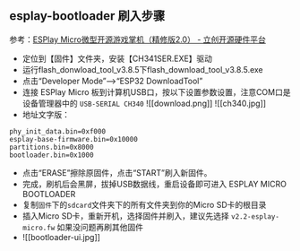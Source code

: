
## esplay-bootloader 刷入步骤

参考：[ESPlay Micro微型开源游戏掌机（精修版2.0） - 立创开源硬件平台](https://oshwhub.com/LiiGuang/esplay-micro-V2#P6)

- 定位到【固件】文件夹，安装【CH341SER.EXE】驱动
- 运行flash_donwload_tool_v3.8.5下flash_download_tool_v3.8.5.exe
- 点击“Developer Mode”-->“ESP32 DownloadTool”
- 连接 ESPlay Micro 板到计算机USB口，按以下设置参数设置，注意COM口是设备管理器中的 `USB-SERIAL CH340`  ![[download.png]]  ![[ch340.jpg]]
- 地址文字版：
```
phy_init_data.bin=0xf000
esplay-base-firmware.bin=0x10000
partitions.bin=0x8000
bootloader.bin=0x1000
```
- 点击“ERASE”擦除原固件，点击“START”刷入新固件。
- 完成，刷机后会黑屏，拔掉USB数据线，重启设备即可进入 ESPLAY MICRO BOOTLOADER
- 复制`固件`下的`sdcard`文件夹下的所有文件夹到你的Micro SD卡的根目录
- 插入Micro SD卡，重新开机，选择固件并刷入，建议先选择 `v2.2-esplay-micro.fw` 如果没问题再刷其他固件
- ![[bootloader-ui.jpg]]
